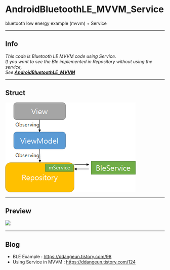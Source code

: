 # AndroidBluetoothLE_MVVM_Service

bluetooth low energy example (mvvm) + Service

---

## Info

*This code is Bluetooth LE MVVM code using Service.  
If you want to see the Ble implemented in Repository without using the service,  
See [**AndroidBluetoothLE_MVVM**](https://github.com/DDANGEUN/AndroidBluetoothLE_MVVM)*

---


## Struct


<img src = "https://github.com/DDANGEUN/AndroidBluetoothLE_MVVM_Service/blob/main/struct.png">


---


## Preview

<img src = "https://github.com/DDANGEUN/AndroidBLE_MVVM/blob/master/ble.gif" width="40%">

---

## Blog
- BLE Example : https://ddangeun.tistory.com/98
- Using Service in MVVM : https://ddangeun.tistory.com/124
